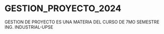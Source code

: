 # GESTION_PROYECTO_2024
GESTION DE PROYECTO ES UNA MATERIA DEL CURSO DE 7MO SEMESTRE ING. INDUSTRIAL-UPSE
